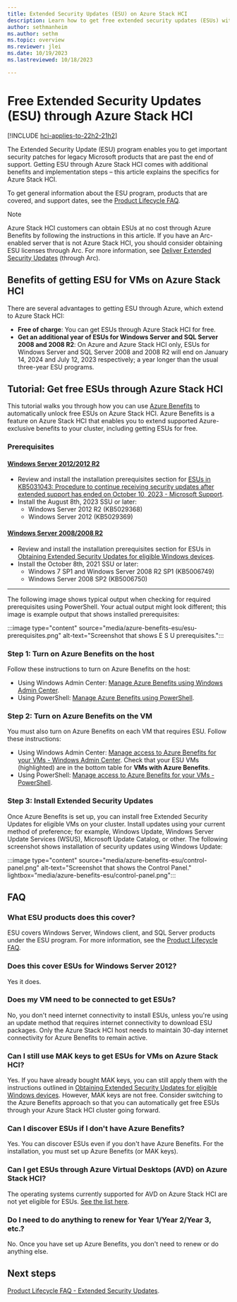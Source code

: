 ```yaml
---
title: Extended Security Updates (ESU) on Azure Stack HCI
description: Learn how to get free extended security updates (ESUs) with Azure Benefits on Azure Stack HCI.
author: sethmanheim
ms.author: sethm
ms.topic: overview
ms.reviewer: jlei
ms.date: 10/19/2023
ms.lastreviewed: 10/18/2023

---
```


# Free Extended Security Updates (ESU) through Azure Stack HCI

[!INCLUDE [hci-applies-to-22h2-21h2](../../includes/hci-applies-to-22h2-21h2.md)]

The Extended Security Update (ESU) program enables you to get important security patches for legacy Microsoft products that are past the end of support. Getting ESU through Azure Stack HCI comes with additional benefits and implementation steps – this article explains the specifics for Azure Stack HCI.

To get general information about the ESU program, products that are covered, and support dates, see the [Product Lifecycle FAQ](/lifecycle/faq/extended-security-updates#esu-availability-and-end-dates).

> [!NOTE]
> Azure Stack HCI customers can obtain ESUs at no cost through Azure Benefits by following the instructions in this article. If you have an Arc-enabled server that is not Azure Stack HCI, you should consider obtaining ESU licenses through Arc. For more information, see [Deliver Extended Security Updates](/azure/azure-arc/servers/deliver-extended-security-updates) (through Arc).

## Benefits of getting ESU for VMs on Azure Stack HCI

There are several advantages to getting ESU through Azure, which extend to Azure Stack HCI:

- **Free of charge**: You can get ESUs through Azure Stack HCI for free.
- **Get an additional year of ESUs for Windows Server and SQL Server 2008 and 2008 R2**: On Azure and Azure Stack HCI only, ESUs for Windows Server and SQL Server 2008 and 2008 R2 will end on January 14, 2024 and July 12, 2023 respectively; a year longer than the usual three-year ESU programs.

## Tutorial: Get free ESUs through Azure Stack HCI

This tutorial walks you through how you can use [Azure Benefits](azure-benefits.md) to automatically unlock free ESUs on Azure Stack HCI. Azure Benefits is a feature on Azure Stack HCI that enables you to extend supported Azure-exclusive benefits to your cluster, including getting ESUs for free.

### Prerequisites

#### [Windows Server 2012/2012 R2](#tab/windows-server-2012)

- Review and install the installation prerequisites section for [ESUs in KB5031043: Procedure to continue receiving security updates after extended support has ended on October 10, 2023 - Microsoft Support](https://support.microsoft.com/topic/kb5031043-procedure-to-continue-receiving-security-updates-after-extended-support-has-ended-on-october-10-2023-c1a20132-e34c-402d-96ca-1e785ed51d45).
- Install the August 8th, 2023 SSU or later:
  - Windows Server 2012 R2 (KB5029368)
  - Windows Server 2012 (KB5029369)

#### [Windows Server 2008/2008 R2](#tab/windows-server-2008)

- Review and install the installation prerequisites section for ESUs in [Obtaining Extended Security Updates for eligible Windows devices](https://techcommunity.microsoft.com/t5/windows-it-pro-blog/obtaining-extended-security-updates-for-eligible-windows-devices/ba-p/1167091).
- Install the October 8th, 2021 SSU or later:
  - Windows 7 SP1 and Windows Server 2008 R2 SP1 (KB5006749)
  - Windows Server 2008 SP2 (KB5006750)

---

The following image shows typical output when checking for required prerequisites using PowerShell. Your actual output might look different; this image is example output that shows installed prerequisites:

:::image type="content" source="media/azure-benefits-esu/esu-prerequisites.png" alt-text="Screenshot that shows E S U prerequisites.":::

### Step 1: Turn on Azure Benefits on the host

Follow these instructions to turn on Azure Benefits on the host:

- Using Windows Admin Center: [Manage Azure Benefits using Windows Admin Center](azure-benefits.md?tabs=wac#manage-azure-benefits).
- Using PowerShell: [Manage Azure Benefits using PowerShell](azure-benefits.md?tabs=onprem-ps#manage-azure-benefits).

### Step 2: Turn on Azure Benefits on the VM

You must also turn on Azure Benefits on each VM that requires ESU. Follow these instructions:

- Using Windows Admin Center: [Manage access to Azure Benefits for your VMs - Windows Admin Center](azure-benefits.md#manage-access-to-azure-benefits-for-your-vms---windows-admin-center). Check that your ESU VMs (highlighted) are in the bottom table for **VMs with Azure Benefits**.
- Using PowerShell: [Manage access to Azure Benefits for your VMs - PowerShell](azure-benefits.md#manage-access-to-azure-benefits-for-your-vms---azure-powershell).

### Step 3: Install Extended Security Updates

Once Azure Benefits is set up, you can install free Extended Security Updates for eligible VMs on your cluster. Install updates using your current method of preference; for example, Windows
Update, Windows Server Update Services (WSUS), Microsoft Update Catalog, or other. The following screenshot shows installation of security updates using Windows Update:

:::image type="content" source="media/azure-benefits-esu/control-panel.png" alt-text="Screenshot that shows the Control Panel." lightbox="media/azure-benefits-esu/control-panel.png":::

## FAQ

### What ESU products does this cover?

ESU covers Windows Server, Windows client, and SQL Server products under the ESU program. For more information, see the [Product Lifecycle FAQ](/lifecycle/faq/extended-security-updates#esu-availability-and-end-dates).

### Does this cover ESUs for Windows Server 2012?

Yes it does.

### Does my VM need to be connected to get ESUs?

No, you don't need internet connectivity to install ESUs, unless you're using an update method that requires internet connectivity to download ESU packages. Only the Azure Stack HCI host needs to maintain 30-day internet connectivity for Azure Benefits to remain active.

### Can I still use MAK keys to get ESUs for VMs on Azure Stack HCI?

Yes. If you have already bought MAK keys, you can still apply them with the instructions outlined in [Obtaining Extended Security Updates for eligible Windows devices](https://techcommunity.microsoft.com/t5/windows-it-pro-blog/obtaining-extended-security-updates-for-eligible-windows-devices/ba-p/1167091). However, MAK keys are not free. Consider switching to the Azure Benefits approach so that you can automatically get free ESUs through your Azure Stack HCI cluster going forward.

### Can I discover ESUs if I don't have Azure Benefits?

Yes. You can discover ESUs even if you don't have Azure Benefits. For the installation, you must set up Azure Benefits (or MAK keys).

### Can I get ESUs through Azure Virtual Desktops (AVD) on Azure Stack HCI?

The operating systems currently supported for AVD on Azure Stack HCI are not yet eligible for ESUs. [See the list here](/azure/virtual-desktop/azure-stack-hci-faq#what-session-host-operating-system-images-does-this-feature-support-).

### Do I need to do anything to renew for Year 1/Year 2/Year 3, etc.?

No. Once you have set up Azure Benefits, you don't need to renew or do anything else.

## Next steps

[Product Lifecycle FAQ - Extended Security Updates](/lifecycle/faq/extended-security-updates#esu-availability-and-end-dates).
